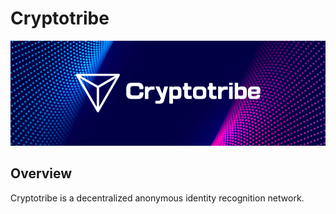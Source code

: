# Cryptotribe

![Cryptotribe](https://raw.githubusercontent.com/LibCryptoTribe/Cryptotribe/main/Photos/Cryptotribe.png)

## Overview

Cryptotribe is a decentralized anonymous identity recognition network.
